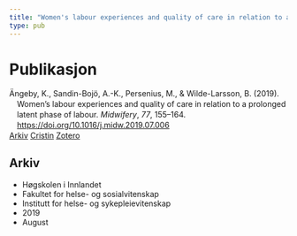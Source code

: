 ```yaml
---
title: "Women's labour experiences and quality of care in relation to a prolonged latent phase of labour"
type: pub
---
```

<h1>Publikasjon</h1>
<article id="csl-bib-container-IGZ9RED7" class="csl-bib-container">
  <div class="csl-bib-body" style="line-height: 1.35; padding-left: 1em; text-indent:-1em;">
  <div class="csl-entry">&#xC4;ngeby, K., Sandin-Boj&#xF6;, A.-K., Persenius, M., &amp; Wilde-Larsson, B. (2019). Women&#x2019;s labour experiences and quality of care in relation to a prolonged latent phase of labour. <i>Midwifery</i>, <i>77</i>, 155&#x2013;164. <a href="https://doi.org/10.1016/j.midw.2019.07.006">https://doi.org/10.1016/j.midw.2019.07.006</a></div>
</div>
  <div class="csl-bib-buttons">
    <a href="#taxonomy-article-IGZ9RED7" class="csl-bib-button">Arkiv</a>
    <a href="https://app.cristin.no/results/show.jsf?id=1719246" alt="Cristin URL" class="csl-bib-button">Cristin</a>
    <a href="http://zotero.org/groups/5022929/items/IGZ9RED7" alt="Zotero URL" class="csl-bib-button">Zotero</a>
  </div>
  <div id="csl-bib-meta-container-IGZ9RED7"></div>
</article>
<div id="csl-bib-meta-IGZ9RED7" class="csl-bib-meta">
  <article id="taxonomy-article-IGZ9RED7" class="taxonomy-article">
    <h1>Arkiv</h1>
    <ul>
      <li>Høgskolen i Innlandet</li>
      <li>Fakultet for helse- og sosialvitenskap</li>
      <li>Institutt for helse- og sykepleievitenskap</li>
      <li>2019</li>
      <li>August</li>
    </ul>
  </article>
</div>
